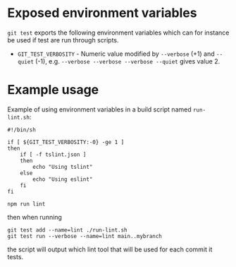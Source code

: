 # Exposed environment variables

`git test` exports the following environment variables which can for instance
be used if test are run through scripts.

* `GIT_TEST_VERBOSITY` - Numeric value modified by `--verbose` (+1) and
  `--quiet` (-1), e.g. `--verbose --verbose --verbose --quiet` gives value 2.

# Example usage

Example of using environment variables in a build script named `run-lint.sh`:

```shell
#!/bin/sh

if [ ${GIT_TEST_VERBOSITY:-0} -ge 1 ]
then
    if [ -f tslint.json ]
    then
        echo "Using tslint"
    else
        echo "Using eslint"
    fi
fi

npm run lint
```

then when running

```shell
git test add --name=lint ./run-lint.sh
git test run --verbose --name=lint main..mybranch
```

the script will output which lint tool that will be used for each commit it
tests.
